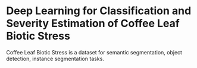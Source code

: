 # Deep Learning for Classification and Severity Estimation of Coffee Leaf Biotic Stress

Coffee Leaf Biotic Stress is a dataset for semantic segmentation, object detection, instance segmentation tasks.